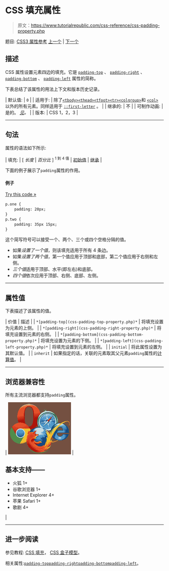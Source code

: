 # CSS 填充属性

> 原文：<https://www.tutorialrepublic.com/css-reference/css-padding-property.php>

题目: [CSS3 属性参考](css3-properties.php) [上一个](css3-overflow-y-property.php) | [下一个](css-padding-bottom-property.php)

## 描述

CSS 属性设置元素四边的填充。它是 [`padding-top`](css-padding-top-property.php) 、 [`padding-right`](css-padding-right-property.php) 、 [`padding-bottom`](css-padding-bottom-property.php) 、 [`padding-left`](css-padding-left-property.php) 属性的简称。

下表总结了该属性的用法上下文和版本历史记录。

| 默认值: | `0` |
| 适用于: | 除了[`<tbody>`](../html-reference/html-tbody-tag.php)[`<thead>`](../html-reference/html-thead-tag.php)[`<tfoot>`](../html-reference/html-tfoot-tag.php)[`<tr>`](../html-reference/html-tr-tag.php)[`<colgroup>`](../html-reference/html-colgroup-tag.php)和 [`<col>`](../html-reference/html-col-tag.php) 以外的所有元素。同样适用于 [`::first-letter`](../css-tutorial/css-pseudo-elements.php#first-letter) 。 |
| 继承的: | 不 |
| 可制作动画: | 是的。 [*见*](css-animatable-properties.php)*。* |
| 版本: | CSS 1，2，3 |

* * *

## 句法

属性的语法如下所示:

| 填充: | [ *长度* &#124; *百分比* ] <sup>1 到 4 值</sup> &#124; [初始值](../definitions.php#initial) &#124; [继承](../definitions.php#inherit) |

下面的例子展示了`padding`属性的作用。

#### 例子

[Try this code »](../codelab.php?topic=css&file=padding-property "Try this code using online Editor")

```
p.one {
    padding: 20px;
}
p.two {
    padding: 35px 15px;
}
```

这个简写符号可以接受一个、两个、三个或四个空格分隔的值。

*   如果*设置了一个值*，则该填充适用于所有 4 条边。
*   如果*设置了两个值*，第一个值应用于顶部和底部，第二个值应用于右侧和左侧。
*   *三个值*适用于顶部、水平(即左右)和底部。
*   *四个值*依次应用于顶部、右侧、底部、左侧。

* * *

## 属性值

下表描述了该属性的值。

| 价值 | 描述 |
| `*[padding-top](css-padding-top-property.php)*` | 将填充设置为元素的上侧。 |
| `*[padding-right](css-padding-right-property.php)*` | 将填充设置到元素的右侧。 |
| `*[padding-bottom](css-padding-bottom-property.php)*` | 将填充设置为元素的下侧。 |
| `*[padding-left](css-padding-left-property.php)*` | 将填充设置到元素的左侧。 |
| `initial` | 将此属性设置为其默认值。 |
| `inherit` | 如果指定的话，关联的元素取其父元素`padding`属性的[计算值](../definitions.php#computed-value)。 |

* * *

## 浏览器兼容性

所有主流浏览器都支持`padding`属性。

| ![Browsers Icon](img/e9331123c77668c1832e541c2fca1002.png) | 

## 基本支持——

*   火狐 1+
*   谷歌浏览器 1+
*   Internet Explorer 4+
*   苹果 Safari 1+
*   歌剧 4+

 |

* * *

## 进一步阅读

参见教程: [CSS 填充](../css-tutorial/css-padding.php)， [CSS 盒子模型](../css-tutorial/css-box-model.php)。

相关属性:[`padding-top`](css-padding-top-property.php)[`padding-right`](css-padding-right-property.php)[`padding-bottom`](css-padding-bottom-property.php)[`padding-left`](css-padding-left-property.php)。